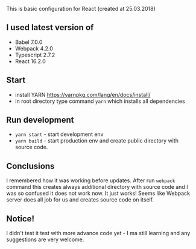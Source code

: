 This is basic configuration for React (created at 25.03.2018)

## I used latest version of

- Babel 7.0.0
- Webpack 4.2.0
- Typescript 2.7.2
- React 16.2.0


## Start

- install YARN https://yarnpkg.com/lang/en/docs/install/
- in root directory type command `yarn` which installs all dependencies

## Run development

- `yarn start` - start development env
- `yarn build` - start production env and create public directory with source code.

## Conclusions

I remembered how it was working before updates. After run `webpack` command this creates always additional directory with source code and I was so confused it does not work now.
It just works! Seems like Webpack server does all job for us and creates source code on itself.

## Notice!

I didn't test it test with more advance code yet - I ma still learning and any suggestions are very welcome.
